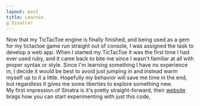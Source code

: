 ```yaml
---
layout: post
title: Learnin
g Sinatra!
---
```


Now that my TicTacToe engine is finally finished, and being used as a gem for my tictactoe game run straight out of console, I was assigned the task to develop a web app. When I started my TicTacToe it was the first time I had ever used ruby, and it came back to bite me since I wasn't familiar at all with proper syntax or style. Since I'm learning something I have no experience in, I decide it would be best to avoid just jumping in and instead warm myself up to it a little. Hopefully my behavior will save me time in the end, but regardless it gives me some liberties to explore something new.
<br>
My first impression of Sinatra is it's pretty straight-forward, their <a href= "http://www.sinatrarb.com/">website</a> brags how you can start experimenting with just this code,